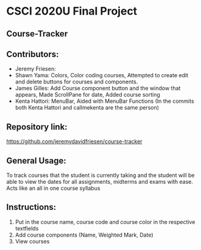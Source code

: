 # CSCI 2020U Final Project

## Course-Tracker

## Contributors: 
 - Jeremy Friesen:
 - Shawn Yama: Colors, Color coding courses, Attempted to create edit and delete buttons for courses and components.
 - James Gilles: Add Course component button and the window that appears, Made ScrollPane for date, Added course sorting
 - Kenta Hattori: MenuBar, Aided with MenuBar Functions  (In the commits both Kenta Hattori and callmekenta are the same person) 

## Repository link: 
https://github.com/jeremydavidfriesen/course-tracker


## General Usage:
 To track courses that the student is currently taking and the student will be able to 
 view the dates for all assignments, midterms and exams with ease. 
 Acts like an all in one course syllabus

## Instructions:
 1. Put in the course name, course code and course color in the respective textfields
 2. Add course components (Name, Weighted Mark, Date)
 3. View courses
